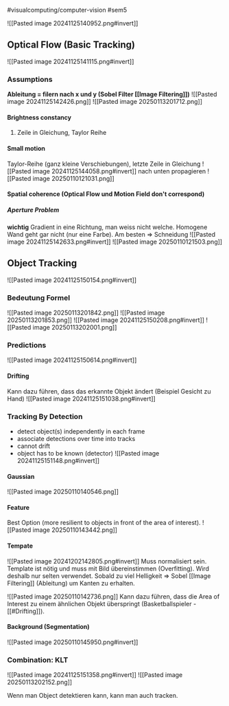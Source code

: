 #visualcomputing/computer-vision #sem5 

![[Pasted image 20241125140952.png#invert]]
## Optical Flow (Basic Tracking)
![[Pasted image 20241125141115.png#invert]]
### Assumptions
**Ableitung = filern nach x und y (Sobel Filter [[Image Filtering]])**
![[Pasted image 20241125142426.png]]
![[Pasted image 20250113201712.png]]
#### Brightness constancy
1. Zeile in Gleichung, Taylor Reihe
#### Small motion
Taylor-Reihe (ganz kleine Verschiebungen), letzte Zeile in Gleichung
![[Pasted image 20241125144058.png#invert]]
nach unten propagieren
![[Pasted image 20250110121031.png]]
#### Spatial coherence (Optical Flow und Motion Field don't correspond)
##### Aperture Problem
**wichtig** Gradient in eine Richtung, man weiss nicht welche. Homogene Wand geht gar nicht (nur eine Farbe). Am besten => Schneidung
![[Pasted image 20241125142633.png#invert]]
![[Pasted image 20250110121503.png]]
## Object Tracking
![[Pasted image 20241125150154.png#invert]]
### Bedeutung Formel
![[Pasted image 20250113201842.png]]
![[Pasted image 20250113201853.png]]
![[Pasted image 20241125150208.png#invert]]
![[Pasted image 20250113202001.png]]
### Predictions
![[Pasted image 20241125150614.png#invert]]
#### Drifting
Kann dazu führen, dass das erkannte Objekt ändert (Beispiel Gesicht zu Hand)
![[Pasted image 20241125151038.png#invert]]
### Tracking By Detection
- detect object(s) independently in each frame 
- associate detections over time into tracks
- cannot drift
- object has to be known (detector)
![[Pasted image 20241125151148.png#invert]]
#### Gaussian
![[Pasted image 20250110140546.png]]
#### Feature
Best Option (more resilient to objects in front of the area of interest).
![[Pasted image 20250110143442.png]]
#### Tempate
![[Pasted image 20241202142805.png#invert]]
Muss normalisiert sein. Template ist nötig und muss mit Bild übereinstimmen (Overfitting). Wird deshalb nur selten verwendet. Sobald zu viel Helligkeit => Sobel [[Image Filtering]] (Ableitung) um Kanten zu erhalten.

![[Pasted image 20250110142736.png]]
Kann dazu führen, dass die Area of Interest zu einem ähnlichen Objekt überspringt (Basketballspieler - [[#Drifting]]).
#### Background (Segmentation)
![[Pasted image 20250110145950.png#invert]]
### Combination: KLT
![[Pasted image 20241125151358.png#invert]]
![[Pasted image 20250113202152.png]]

Wenn man Object detektieren kann, kann man auch tracken.